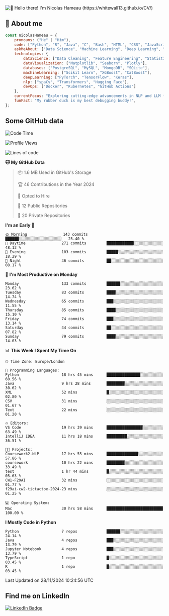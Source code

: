 <img src="assets/intro.gif" alt="👋 Hello there! I'm Nicolas Hameau (https://whitewall13.github.io/CV/)" title="👋 Hello there! I'm Nicolas Hameau"/>

<!---visitors number here--->

## :book: About me

```javascript
const nicolasHameau = {
    pronouns: ("He" | "Him"),
    code: ["Python", "R", "Java", "C", "Bash", "HTML", "CSS", "JavaScript", "PHP", "SQL"],
    askMeAbout: ["Data Science", "Machine Learning", "Deep Learning", "NLP", "LLM", "Computer Vision", "MLOps"],
    technologies: {
        dataScience: ["Data Cleaning", "Feature Engineering", "Statistical Analysis"],
        dataVisualization: ["Matplotlib", "Seaborn", "Plotly"],
        databases: ["PostgreSQL", "MySQL", "MongoDB", "SQLite"],
        machineLearning: ["Scikit Learn", "XGBoost", "CatBoost"],
        deepLearning: ["PyTorch", "TensorFlow", "Keras"],
        nlp: ["spaCy", "Transformers", "Hugging Face"],
        devOps: ["Docker", "Kubernetes", "GitHub Actions"]
    },
    currentFocus: "Exploring cutting-edge advancements in NLP and LLM fine-tuning",
    funFact: "My rubber duck is my best debugging buddy!",
};
```
## Some GitHub data

<!--START_SECTION:waka-->
![Code Time](http://img.shields.io/badge/Code%20Time-60%20hrs%2030%20mins-blue)

![Profile Views](http://img.shields.io/badge/Profile%20Views-3-blue)

![Lines of code](https://img.shields.io/badge/From%20Hello%20World%20I%27ve%20Written-6.0%20million%20lines%20of%20code-blue)

**🐱 My GitHub Data** 

> 📦 1.6 MB Used in GitHub's Storage 
 > 
> 🏆 46 Contributions in the Year 2024
 > 
> 💼 Opted to Hire
 > 
> 📜 12 Public Repositories 
 > 
> 🔑 20 Private Repositories 
 > 
**I'm an Early 🐤** 

```text
🌞 Morning                143 commits         ██████░░░░░░░░░░░░░░░░░░░   25.40 % 
🌆 Daytime                271 commits         ████████████░░░░░░░░░░░░░   48.13 % 
🌃 Evening                103 commits         █████░░░░░░░░░░░░░░░░░░░░   18.29 % 
🌙 Night                  46 commits          ██░░░░░░░░░░░░░░░░░░░░░░░   08.17 % 
```
📅 **I'm Most Productive on Monday** 

```text
Monday                   133 commits         ██████░░░░░░░░░░░░░░░░░░░   23.62 % 
Tuesday                  83 commits          ████░░░░░░░░░░░░░░░░░░░░░   14.74 % 
Wednesday                65 commits          ███░░░░░░░░░░░░░░░░░░░░░░   11.55 % 
Thursday                 85 commits          ████░░░░░░░░░░░░░░░░░░░░░   15.10 % 
Friday                   74 commits          ███░░░░░░░░░░░░░░░░░░░░░░   13.14 % 
Saturday                 44 commits          ██░░░░░░░░░░░░░░░░░░░░░░░   07.82 % 
Sunday                   79 commits          ████░░░░░░░░░░░░░░░░░░░░░   14.03 % 
```


📊 **This Week I Spent My Time On** 

```text
🕑︎ Time Zone: Europe/London

💬 Programming Languages: 
Python                   18 hrs 45 mins      ███████████████░░░░░░░░░░   60.56 % 
Java                     9 hrs 28 mins       ████████░░░░░░░░░░░░░░░░░   30.62 % 
XML                      52 mins             █░░░░░░░░░░░░░░░░░░░░░░░░   02.80 % 
CSV                      31 mins             ░░░░░░░░░░░░░░░░░░░░░░░░░   01.67 % 
Text                     22 mins             ░░░░░░░░░░░░░░░░░░░░░░░░░   01.20 % 

🔥 Editors: 
VS Code                  19 hrs 39 mins      ████████████████░░░░░░░░░   63.49 % 
IntelliJ IDEA            11 hrs 18 mins      █████████░░░░░░░░░░░░░░░░   36.51 % 

🐱‍💻 Projects: 
Coursework2-NLP          17 hrs 55 mins      ██████████████░░░░░░░░░░░   57.86 % 
coursework               10 hrs 22 mins      ████████░░░░░░░░░░░░░░░░░   33.49 % 
test                     1 hr 44 mins        █░░░░░░░░░░░░░░░░░░░░░░░░   05.63 % 
CW1-F29AI                32 mins             ░░░░░░░░░░░░░░░░░░░░░░░░░   01.77 % 
f29ai-cw2-tictactoe-2024-23 mins             ░░░░░░░░░░░░░░░░░░░░░░░░░   01.25 % 

💻 Operating System: 
Mac                      30 hrs 58 mins      █████████████████████████   100.00 % 
```

**I Mostly Code in Python** 

```text
Python                   7 repos             ██████░░░░░░░░░░░░░░░░░░░   24.14 % 
Java                     4 repos             ███░░░░░░░░░░░░░░░░░░░░░░   13.79 % 
Jupyter Notebook         4 repos             ███░░░░░░░░░░░░░░░░░░░░░░   13.79 % 
TypeScript               1 repo              █░░░░░░░░░░░░░░░░░░░░░░░░   03.45 % 
R                        1 repo              █░░░░░░░░░░░░░░░░░░░░░░░░   03.45 % 
```




 Last Updated on 28/11/2024 10:24:56 UTC
<!--END_SECTION:waka-->

## Find me on LinkedIn
<div id="badges">
  <a href="https://www.linkedin.com/in/nicolas-hameau-13242002/">
    <img src="https://img.shields.io/badge/LinkedIn-blue?style=for-the-badge&logo=linkedin&logoColor=white" alt="LinkedIn Badge"/>
  </a>
</div>



